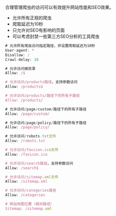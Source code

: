 合理管理爬虫的访问可以有效提升网站性能和SEO效果。

- 允许所有正规的爬虫
- 爬取延迟为10秒
- 只允许对SEO有影响的页面
- 可以考虑封禁一些第三方SEO分析的工具爬虫

```javascript
# 允许所有爬虫访问指定路径，并设置爬取延迟为10秒
User-agent: *
Disallow: /
Crawl-delay: 10

# 允许访问根目录
Allow: /$

# 允许访问/products路径，支持参数访问
Allow: /products$

# 允许访问/products/路径下的所有子路径
Allow: /products/

# 允许访问/page/custom/路径下的所有子路径
Allow: /page/custom/

# 允许访问/page/policy/路径下的所有子路径
Allow: /page/policy/

# 允许访问/robots.txt文件
Allow: /robots.txt

# 允许访问/favicon.ico文件
Allow: /favicon.ico

# 允许访问/search路径，支持参数访问
Allow: /search$

# 允许访问/sitemap.xml文件
Allow: /sitemap.xml

# 允许访问/categories路径
Allow: /categories

# 网站地图位置（相对路径）
Sitemap: /sitemap.xml
```